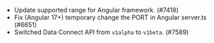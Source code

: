 - Update supported range for Angular framework. (#7418)
- Fix (Angular 17+) temporary change the PORT in Angular server.ts (#6651)
- Switched Data Connect API from `v1alpha` to `v1beta`. (#7589)